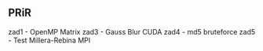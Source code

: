 PRiR
--------------
zad1 - OpenMP Matrix
zad3 - Gauss Blur CUDA
zad4 - md5 bruteforce
zad5 -  Test Millera-Rebina MPI
